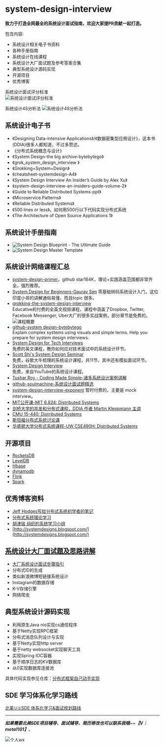 # system-design-interview

<b>致力于打造全网最全的系统设计面试指南，欢迎大家提PR贡献一起打造。</b>

包含内容:  

- 系统设计相关电子书资料
- 各种手册指南
- 系统设计在线课程
- 系统设计大厂面试题及参考答案合集
- 典型系统设计源码实现
- 开源项目
- 优秀博客

系统设计面试评分标准  
![系统设计面试评分标准](https://github.com/xiajunhust/system-design-interview/blob/main/%E7%B3%BB%E7%BB%9F%E8%AE%BE%E8%AE%A1%E9%9D%A2%E8%AF%95%E8%AF%84%E5%88%86%E6%A0%87%E5%87%86.png)

系统设计4S分析法
![系统设计4S分析法](https://github.com/xiajunhust/system-design-interview/blob/main/%E7%B3%BB%E7%BB%9F%E8%AE%BE%E8%AE%A1-4S%E5%88%86%E6%9E%90%E6%B3%95.png)

## 系统设计电子书  
- 《Designing Data-intensive Applications》/《数据密集型应用设计》，这本书(DDIA)很多人都知道，不过多赘述。
- 《分布式系统概念与设计》
- 《System Design-the big archive-bytebytego》
- 《grok_system_design_interview 》
- 《Grokking+System+Design》
- 《cheatsheet-systemdesign-A4》
- 《System Design Interview An Insider’s Guide by Alex Xu》
- 《system-design-interview-an-insiders-guide-volume-2》
- 《Guide to Reliable Distributed Systems-ppt》
- 《Microservice.Patterns》
- 《Reliable Distributed Systems》
- 《500 lines or less》。如何用500行以下代码实现分布式系统
- 《The Architecture of Open Source Applications 1》

## 系统设计手册指南
- ![System Design Blueprint - The Ultimate Guide](https://github.com/summerjava/system-design-interview/blob/main/%E6%89%8B%E5%86%8C/System%20Design%20Blueprint%20-%20The%20Ultimate%20Guide.jpg)
- ![System Design Master Template](https://github.com/summerjava/system-design-interview/blob/main/%E6%89%8B%E5%86%8C/System%20Design%20Master%20Template.JPG)

## 系统设计网络课程汇总
- [system-design-primer](https://github.com/donnemartin/system-design-primer)。github star164K，理论+实践涵盖范围都非常齐全。强烈推荐。
- [System Design for Beginners-Gaurav Sen](https://www.youtube.com/playlist?list=PLMCXHnjXnTnvo6alSjVkgxV-VH6EPyvoX)
零基础转码系统设计入门，这位印度小哥的讲解通俗易懂，而且topic 很多。
- [grokking-the-system-design-interview](https://www.educative.io/courses/grokking-the-system-design-interview?affiliate_id=5749180081373184)  
Educative的付费的全英文视频课程，课程中涵盖了Dropbox, Twitter, Facebook Messenger, Uber大厂的很多实战案例，部分章节是免费的。  
![课程概要](https://github.com/xiajunhust/system-design-interview/blob/main/%E7%94%B5%E5%AD%90%E4%B9%A6%E8%B5%84%E6%96%99/grokking-the-system-design-interview.png)
- [github-system design-bytebytego](https://github.com/ByteByteGoHq/system-design-101)  
Explain complex systems using visuals and simple terms. Help you prepare for system design interviews. 
- [System Design for Tech Interviews](https://www.hiredintech.com/courses/system-design)  
免费的英文课程，教你如何应对技术面试中的系统设计环节。
- [Scott Shi's System Design Seminar](https://www.youtube.com/playlist?app=desktop&list=PLAd5bt5mn3V3TrrJFBpnu4PH9e8KZMvNA)  
免费，谷歌大牛梳理的系统设计课程，共11节，其中还有模拟面试环节。
- [System Design Interview](https://www.youtube.com/c/SystemDesignInterview/videos)  
免费，来自YouTube的系统设计课程。
- [Tushar Roy - Coding Made Simple-诸多系统设计案例讲解](https://www.youtube.com/@tusharroy2525)
- [github-soulmachine-系统设计面试题精选](https://github.com/soulmachine/system-design)
- [system-design-interview-exponent](https://www.tryexponent.com/courses/system-design-interview)
暂时付费的，主要是 mock interview。
- [MIT公开课-MIT 6.824: Distributed Systems](https://pdos.csail.mit.edu/6.824/schedule.html)
- [剑桥大学的并发和分布式课程，DDIA 作者 Martin Kleppmann 主讲](https://www.cl.cam.ac.uk/teaching/2021/ConcDisSys/materials.html)
- [CMU 15-440: Distributed Systems](https://www.cs.cmu.edu/~dga/15-440/S14/syllabus.html)
- [斯坦福分布式系统讨论课](http://www.scs.stanford.edu/20sp-cs244b/)
- [华盛顿大学分布式系统课程-UW CSE490H: Distributed Systems](https://courses.cs.washington.edu/courses/cse490h/11wi/)

## 开源项目  
- [RocketsDB](http://rocksdb.org/)
- [LevelDB](https://github.com/google/leveldb)
- [Hbase](https://hbase.apache.org/)
- [dynamodb](https://aws.amazon.com/cn/dynamodb/)
- [Flink](https://flink.apache.org/)
- [Spark](https://spark.apache.org/)

## 优秀博客资料  
- [Jeff Hodges写给分布式系统初学者的笔记](https://www.somethingsimilar.com/2013/01/14/notes-on-distributed-systems-for-young-bloods/)
- [分布式系统理论学习](https://www.the-paper-trail.org/post/2014-08-09-distributed-systems-theory-for-the-distributed-systems-engineer/)
- [胡津铭 组织的系统学习小组](https://learn-sys.github.io/cn/)
- [http://systemdesigns.blogspot.com/](http://systemdesigns.blogspot.com/)

## [系统设计大厂面试题及思路讲解](https://github.com/xiajunhust/system-design-interview/tree/main/%E5%A4%A7%E5%8E%82%E7%B3%BB%E7%BB%9F%E8%AE%BE%E8%AE%A1%E9%9D%A2%E8%AF%95%E7%9C%9F%E9%A2%98)
- [大厂系统设计面试步骤指引](https://github.com/xiajunhust/system-design-interview/blob/main/%E5%A4%A7%E5%8E%82%E7%B3%BB%E7%BB%9F%E8%AE%BE%E8%AE%A1%E9%9D%A2%E8%AF%95%E7%9C%9F%E9%A2%98/%E7%B3%BB%E7%BB%9F%E8%AE%BE%E8%AE%A1%E9%9D%A2%E8%AF%95%E6%AD%A5%E9%AA%A4%E6%8C%87%E5%BC%95.md)
- 分布式ID的生成
- 类似新浪微博短链接系统设计
- Instagram的数据存储
- K-V存储引擎
- 网络爬虫

## 典型系统设计源码实现
- 利用原生Java nio实现cs通信程序
- 基于Netty实现RPC框架
- 分布式消息队列设计与实现
- 基于Netty实现http server
- 基于netty websocket实现聊天工具
- 实现Spring IOC容器
- 基于顺序日志的KV数据库
- 从0实现数据库连接池

具体代码实现参见仓库：[分布式框架自己动手实现](https://github.com/xiajunhust/tinywheel)

## SDE 学习体系化学习路线  
[北美🇺🇸SDE 体系化学习&面试规划路线](https://github.com/summerjava/system-design-interview/blob/main/%F0%9F%87%BA%F0%9F%87%B8SDE%E5%AD%A6%E4%B9%A0%26%E9%9D%A2%E8%AF%95%E8%B7%AF%E7%BA%BF%E8%A7%84%E5%88%92.pdf)

---
***如果需要北美SDE项目辅导、面试辅导、简历修改也可以联系我哦~~【V：meta1101】***。

![个人wx](https://github.com/summerjava/awosome-cs/blob/main/%E4%B8%AA%E4%BA%BA%E5%BE%AE%E4%BF%A1.jpg)

